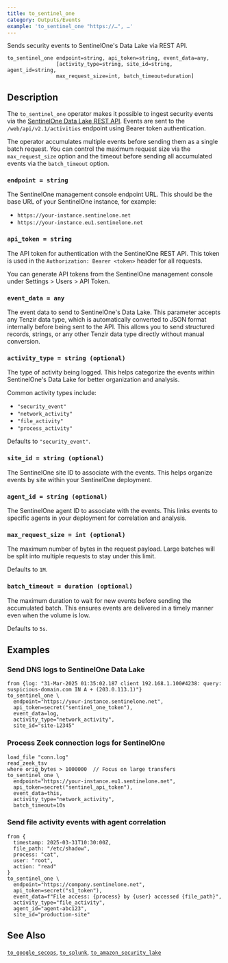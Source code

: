 ```yaml
---
title: to_sentinel_one
category: Outputs/Events
example: 'to_sentinel_one "https://…", …'
---
```


Sends security events to SentinelOne's Data Lake via REST API.

```tql
to_sentinel_one endpoint=string, api_token=string, event_data=any,
                [activity_type=string, site_id=string, agent_id=string,
                max_request_size=int, batch_timeout=duration]
```

## Description

The `to_sentinel_one` operator makes it possible to ingest security events via 
the [SentinelOne Data Lake REST API](https://support.sentinelone.com/hc/en-us/articles/360004195934-SentinelOne-API-Guide).
Events are sent to the `/web/api/v2.1/activities` endpoint using Bearer token authentication.

The operator accumulates multiple events before sending them as a single batch
request. You can control the maximum request size via the `max_request_size` 
option and the timeout before sending all accumulated events via the 
`batch_timeout` option.

### `endpoint = string`

The SentinelOne management console endpoint URL. This should be the base URL
of your SentinelOne instance, for example:
- `https://your-instance.sentinelone.net`
- `https://your-instance.eu1.sentinelone.net`

### `api_token = string`

The API token for authentication with the SentinelOne REST API. This token
is used in the `Authorization: Bearer <token>` header for all requests.

You can generate API tokens from the SentinelOne management console under 
Settings > Users > API Token.

### `event_data = any`

The event data to send to SentinelOne's Data Lake. This parameter accepts any
Tenzir data type, which is automatically converted to JSON format internally
before being sent to the API. This allows you to send structured records,
strings, or any other Tenzir data type directly without manual conversion.

### `activity_type = string (optional)`

The type of activity being logged. This helps categorize the events within
SentinelOne's Data Lake for better organization and analysis.

Common activity types include:
- `"security_event"`
- `"network_activity"` 
- `"file_activity"`
- `"process_activity"`

Defaults to `"security_event"`.

### `site_id = string (optional)`

The SentinelOne site ID to associate with the events. This helps organize 
events by site within your SentinelOne deployment.

### `agent_id = string (optional)`

The SentinelOne agent ID to associate with the events. This links events
to specific agents in your deployment for correlation and analysis.

### `max_request_size = int (optional)`

The maximum number of bytes in the request payload. Large batches will be
split into multiple requests to stay under this limit.

Defaults to `1M`.

### `batch_timeout = duration (optional)`

The maximum duration to wait for new events before sending the accumulated
batch. This ensures events are delivered in a timely manner even when 
the volume is low.

Defaults to `5s`.

## Examples

### Send DNS logs to SentinelOne Data Lake

```tql
from {log: "31-Mar-2025 01:35:02.187 client 192.168.1.100#4238: query: suspicious-domain.com IN A + (203.0.113.1)"}
to_sentinel_one \
  endpoint="https://your-instance.sentinelone.net",
  api_token=secret("sentinel_one_token"),
  event_data=log,
  activity_type="network_activity",
  site_id="site-12345"
```

### Process Zeek connection logs for SentinelOne

```tql
load_file "conn.log"
read_zeek_tsv
where orig_bytes > 1000000  // Focus on large transfers
to_sentinel_one \
  endpoint="https://your-instance.eu1.sentinelone.net",
  api_token=secret("sentinel_api_token"),
  event_data=this,
  activity_type="network_activity",
  batch_timeout=10s
```

### Send file activity events with agent correlation

```tql
from {
  timestamp: 2025-03-31T10:30:00Z,
  file_path: "/etc/shadow", 
  process: "cat",
  user: "root",
  action: "read"
}
to_sentinel_one \
  endpoint="https://company.sentinelone.net",
  api_token=secret("s1_token"),
  event_data=f"File access: {process} by {user} accessed {file_path}",
  activity_type="file_activity",
  agent_id="agent-abc123",
  site_id="production-site"
```

## See Also

[`to_google_secops`](/reference/operators/to_google_secops),
[`to_splunk`](/reference/operators/to_splunk),
[`to_amazon_security_lake`](/reference/operators/to_amazon_security_lake)
